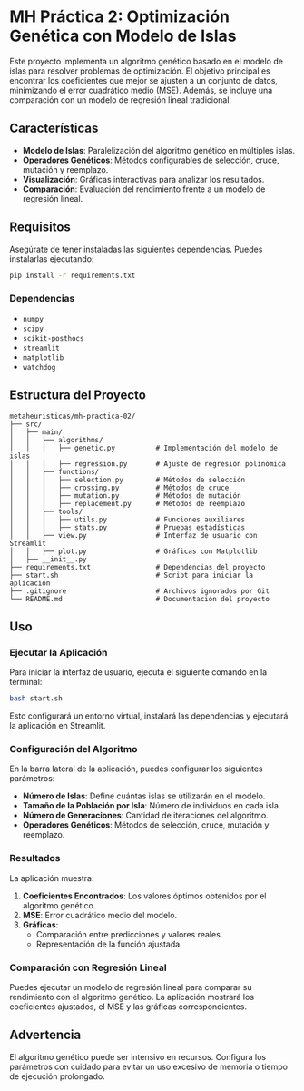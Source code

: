 # MH Práctica 2: Optimización Genética con Modelo de Islas

Este proyecto implementa un algoritmo genético basado en el modelo de islas para resolver problemas de optimización. El objetivo principal es encontrar los coeficientes que mejor se ajusten a un conjunto de datos, minimizando el error cuadrático medio (MSE). Además, se incluye una comparación con un modelo de regresión lineal tradicional.

## Características

- **Modelo de Islas**: Paralelización del algoritmo genético en múltiples islas.
- **Operadores Genéticos**: Métodos configurables de selección, cruce, mutación y reemplazo.
- **Visualización**: Gráficas interactivas para analizar los resultados.
- **Comparación**: Evaluación del rendimiento frente a un modelo de regresión lineal.

## Requisitos

Asegúrate de tener instaladas las siguientes dependencias. Puedes instalarlas ejecutando:

```bash
pip install -r requirements.txt
```

### Dependencias

- `numpy`
- `scipy`
- `scikit-posthocs`
- `streamlit`
- `matplotlib`
- `watchdog`

## Estructura del Proyecto

```
metaheuristicas/mh-practica-02/
├── src/
│   ├── main/
│   │   ├── algorithms/
│   │   │   ├── genetic.py          # Implementación del modelo de islas
│   │   │   ├── regression.py       # Ajuste de regresión polinómica
│   │   ├── functions/
│   │   │   ├── selection.py        # Métodos de selección
│   │   │   ├── crossing.py         # Métodos de cruce
│   │   │   ├── mutation.py         # Métodos de mutación
│   │   │   ├── replacement.py      # Métodos de reemplazo
│   │   ├── tools/
│   │   │   ├── utils.py            # Funciones auxiliares
│   │   │   ├── stats.py            # Pruebas estadísticas
│   │   ├── view.py                 # Interfaz de usuario con Streamlit
│   │   ├── plot.py                 # Gráficas con Matplotlib
│   ├── __init__.py
├── requirements.txt                # Dependencias del proyecto
├── start.sh                        # Script para iniciar la aplicación
├── .gitignore                      # Archivos ignorados por Git
└── README.md                       # Documentación del proyecto
```

## Uso

### Ejecutar la Aplicación

Para iniciar la interfaz de usuario, ejecuta el siguiente comando en la terminal:

```bash
bash start.sh
```

Esto configurará un entorno virtual, instalará las dependencias y ejecutará la aplicación en Streamlit.

### Configuración del Algoritmo

En la barra lateral de la aplicación, puedes configurar los siguientes parámetros:

- **Número de Islas**: Define cuántas islas se utilizarán en el modelo.
- **Tamaño de la Población por Isla**: Número de individuos en cada isla.
- **Número de Generaciones**: Cantidad de iteraciones del algoritmo.
- **Operadores Genéticos**: Métodos de selección, cruce, mutación y reemplazo.

### Resultados

La aplicación muestra:

1. **Coeficientes Encontrados**: Los valores óptimos obtenidos por el algoritmo genético.
2. **MSE**: Error cuadrático medio del modelo.
3. **Gráficas**:
   - Comparación entre predicciones y valores reales.
   - Representación de la función ajustada.

### Comparación con Regresión Lineal

Puedes ejecutar un modelo de regresión lineal para comparar su rendimiento con el algoritmo genético. La aplicación mostrará los coeficientes ajustados, el MSE y las gráficas correspondientes.

## Advertencia

El algoritmo genético puede ser intensivo en recursos. Configura los parámetros con cuidado para evitar un uso excesivo de memoria o tiempo de ejecución prolongado.
